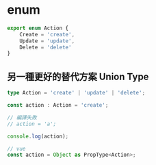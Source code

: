 # enum

```ts
export enum Action {
    Create = 'create',
    Update = 'update',
    Delete = 'delete'
}
```

## 另一種更好的替代方案 Union Type


```ts
type Action = 'create' | 'update' | 'delete';

const action : Action = 'create';

// 編譯失敗
// action = 'a';

console.log(action);

// vue
const action = Object as PropType<Action>;

```

